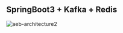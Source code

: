 ## SpringBoot3 + Kafka + Redis

![aeb-architecture2](https://github.com/user-attachments/assets/f1c84241-19ff-4988-acf9-effb9a988590)
